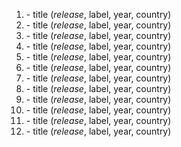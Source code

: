 1. []() - title (_release_, label, year, country)
1. []() - title (_release_, label, year, country)
1. []() - title (_release_, label, year, country)
1. []() - title (_release_, label, year, country)
1. []() - title (_release_, label, year, country)
1. []() - title (_release_, label, year, country)
1. []() - title (_release_, label, year, country)
1. []() - title (_release_, label, year, country)
1. []() - title (_release_, label, year, country)
1. []() - title (_release_, label, year, country)
1. []() - title (_release_, label, year, country)
1. []() - title (_release_, label, year, country)
